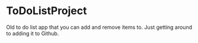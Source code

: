 # ToDoListProject
Old to do list app that you can add and remove items to. Just getting around to adding it to Github.
